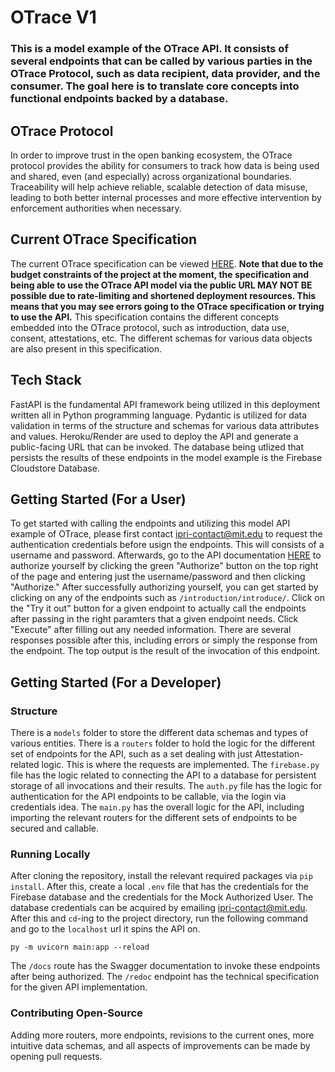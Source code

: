 # OTrace V1

### This is a model example of the OTrace API. It consists of several endpoints that can be called by various parties in the OTrace Protocol, such as data recipient, data provider, and the consumer. The goal here is to translate core concepts into functional endpoints backed by a database.


## OTrace Protocol

In order to improve trust in the open banking ecosystem, the OTrace protocol provides the ability for consumers to track how data is being used and shared, even (and especially) across organizational boundaries. Traceability will help achieve reliable, scalable detection of data misuse, leading to both better internal processes and more effective intervention by enforcement authorities when necessary.

## Current OTrace Specification

The current OTrace specification can be viewed [HERE](https://otrace-v1.onrender.com/redoc). **Note that due to the budget constraints of the project at the moment, the specification and being able to use the OTrace API model via the public URL MAY NOT BE possible due to rate-limiting and shortened deployment resources. This means that you may see errors going to the OTrace specification or trying to use the API.** This specification contains the different concepts embedded into the OTrace protocol, such as introduction, data use, consent, attestations, etc. The different schemas for various data objects are also present in this specification.

## Tech Stack

FastAPI is the fundamental API framework being utilized in this deployment written all in Python programming language. Pydantic is utilized for data validation in terms of the structure and schemas for various data attributes and values. Heroku/Render are used to deploy the API and generate a public-facing URL that can be invoked. The database being utlized that persists the results of these endpoints in the model example is the Firebase Cloudstore Database.

## Getting Started (For a User)

To get started with calling the endpoints and utilizing this model API example of OTrace, please first contact ipri-contact@mit.edu to request the authentication credentials before usign the endpoints. This will consists of a username and password. Afterwards, go to the API documentation [HERE](https://otrace-v1.onrender.com/docs) to authorize yourself by clicking the green "Authorize" button on the top right of the page and entering just the username/password and then clicking "Authorize." After successfully authorizing yourself, you can get started by clicking on any of the endpoints such as `/introduction/introduce/`. Click on the "Try it out" button for a given endpoint to actually call the endpoints after passing in the right paramters that a given endpoint needs. Click "Execute" after filling out any needed information. There are several responses possible after this, including errors or simply the response from the endpoint. The top output is the result of the invocation of this endpoint.

## Getting Started (For a Developer)

### Structure

There is a `models` folder to store the different data schemas and types of various entities. There is a `routers` folder to hold the logic for the different set of endpoints for the API, such as a set dealing with just Attestation-related logic. This is where the requests are implemented. The `firebase.py` file has the logic related to connecting the API to a database for persistent storage of all invocations and their results.
The `auth.py` file has the logic for authentication for the API endpoints to be callable, via the login via credentials idea. The `main.py` has the overall logic for the API, including importing the relevant routers for the different sets of endpoints to be secured and callable.

### Running Locally

After cloning the repository, install the relevant required packages via `pip install`. After this, create a local `.env` file that has the credentials for the Firebase database and the credentials for the Mock Authorized User. The database credentials can be acquired by emailing ipri-contact@mit.edu. After this and `cd`-ing to the project directory, run the following command and go to the `localhost` url it spins the API on.

`
py -m uvicorn main:app --reload
`

The `/docs` route has the Swagger documentation to invoke these endpoints after being authorized. The `/redoc` endpoint has the technical specification for the given API implementation.

### Contributing Open-Source

Adding more routers, more endpoints, revisions to the current ones, more intuitive data schemas, and all aspects of improvements can be made by opening pull requests.

